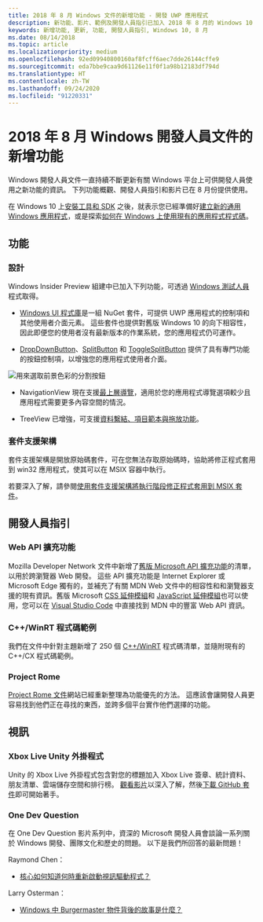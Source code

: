 ```yaml
---
title: 2018 年 8 月 Windows 文件的新增功能 - 開發 UWP 應用程式
description: 新功能、影片、範例及開發人員指引已加入 2018 年 8 月的 Windows 10 開發人員文件中。
keywords: 新增功能, 更新, 功能, 開發人員指引, Windows 10, 8 月
ms.date: 08/14/2018
ms.topic: article
ms.localizationpriority: medium
ms.openlocfilehash: 92ed09940800160af8fcff6aec7dde26144cffe9
ms.sourcegitcommit: eda7bbe9caa9d61126e11f0f1a98b12183df794d
ms.translationtype: HT
ms.contentlocale: zh-TW
ms.lasthandoff: 09/24/2020
ms.locfileid: "91220331"
---
```

# <a name="whats-new-in-the-windows-developer-docs-in-august-2018"></a>2018 年 8 月 Windows 開發人員文件的新增功能

Windows 開發人員文件一直持續不斷更新有關 Windows 平台上可供開發人員使用之新功能的資訊。 下列功能概觀、開發人員指引和影片已在 8 月份提供使用。

在 Windows 10 上[安裝工具和 SDK](https://developer.microsoft.com/windows/downloads#_blank) 之後，就表示您已經準備好[建立新的通用 Windows 應用程式](../get-started/create-uwp-apps.md)，或是探索[如何在 Windows 上使用現有的應用程式程式碼](../porting/index.md)。

## <a name="features"></a>功能

### <a name="design"></a>設計

Windows Insider Preview 組建中已加入下列功能，可透過 [Windows 測試人員](https://insider.windows.com/)程式取得。

* [Windows UI 程式庫](/uwp/toolkits/winui/)是一組 NuGet 套件，可提供 UWP 應用程式的控制項和其他使用者介面元素。 這些套件也提供對舊版 Windows 10 的向下相容性，因此即便您的使用者沒有最新版本的作業系統，您的應用程式仍可運作。

* [DropDownButton](../design/controls-and-patterns/buttons.md#create-a-drop-down-button)、[SplitButton](../design/controls-and-patterns/buttons.md#create-a-split-button) 和 [ToggleSplitButton](../design/controls-and-patterns/buttons.md#create-a-toggle-split-button) 提供了具有專門功能的按鈕控制項，以增強您的應用程式使用者介面。

![用來選取前景色彩的分割按鈕](../design/controls-and-patterns/images/split-button-rtb.png)

* NavigationView 現在支援[最上層導覽](../design/controls-and-patterns/navigationview.md)，適用於您的應用程式導覽選項較少且應用程式需要更多內容空間的情況。

* TreeView 已增強，可支援[資料繫結、項目範本與拖放功能](../design/controls-and-patterns/tree-view.md)。

### <a name="package-support-framework"></a>套件支援架構

套件支援架構是開放原始碼套件，可在您無法存取原始碼時，協助將修正程式套用到 win32 應用程式，使其可以在 MSIX 容器中執行。

若要深入了解，請參閱[使用套件支援架構將執行階段修正程式套用到 MSIX 套件](/windows/msix/psf/package-support-framework)。

## <a name="developer-guidance"></a>開發人員指引

### <a name="web-api-extensions"></a>Web API 擴充功能

Mozilla Developer Network 文件中新增了[舊版 Microsoft API 擴充功能](https://developer.mozilla.org/docs/Web/API/Microsoft_API_extensions)的清單，以用於跨瀏覽器 Web 開發。 這些 API 擴充功能是 Internet Explorer 或 Microsoft Edge 獨有的，並補充了有關 MDN Web 文件中的相容性和和瀏覽器支援的現有資訊。舊版 Microsoft [CSS 延伸模組](https://developer.mozilla.org/docs/Web/CSS/Microsoft_Extensions)和 [JavaScript 延伸模組](https://developer.mozilla.org/docs/Web/JavaScript/Microsoft_JavaScript_extensions)也可以使用，您可以在 [Visual Studio Code](https://code.visualstudio.com/updates/v1_25#_new-css-pseudo-selectors-and-pseudo-elements-from-mdn) 中直接找到 MDN 中的豐富 Web API 資訊。

### <a name="cwinrt-code-examples"></a>C++/WinRT 程式碼範例

我們在文件中針對主題新增了 250 個 [C++/WinRT](../cpp-and-winrt-apis/index.md) 程式碼清單，並隨附現有的 C++/CX 程式碼範例。

### <a name="project-rome"></a>Project Rome

[Project Rome 文件](/windows/project-rome/)網站已經重新整理為功能優先的方法。 這應該會讓開發人員更容易找到他們正在尋找的東西，並跨多個平台實作他們選擇的功能。

## <a name="videos"></a>視訊

### <a name="xbox-live-unity-plugin"></a>Xbox Live Unity 外掛程式

Unity 的 Xbox Live 外掛程式包含對您的標題加入 Xbox Live 簽章、統計資料、朋友清單、雲端儲存空間和排行榜。 [觀看影片](https://youtu.be/fVQZ-YgwNpY)以深入了解，然後[下載 GitHub 套件](/gaming/xbox-live/get-started/setup-ide/creators/unity-win10/live-cr-unity-win10-nav?WT.mc_id=windowsdocs-twi)即可開始著手。

### <a name="one-dev-question"></a>One Dev Question

在 One Dev Question 影片系列中，資深的 Microsoft 開發人員會談論一系列關於 Windows 開發、團隊文化和歷史的問題。 以下是我們所回答的最新問題！

Raymond Chen：

* [核心如何知道何時重新啟動視訊驅動程式？](https://youtu.be/3SNAdyO1l5c)

Larry Osterman：

* [Windows 中 Burgermaster 物件背後的故事是什麼？](https://youtu.be/0TDSbyAIvX0)